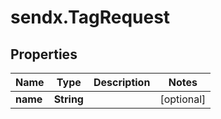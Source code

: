# sendx.TagRequest

## Properties

Name | Type | Description | Notes
------------ | ------------- | ------------- | -------------
**name** | **String** |  | [optional] 


